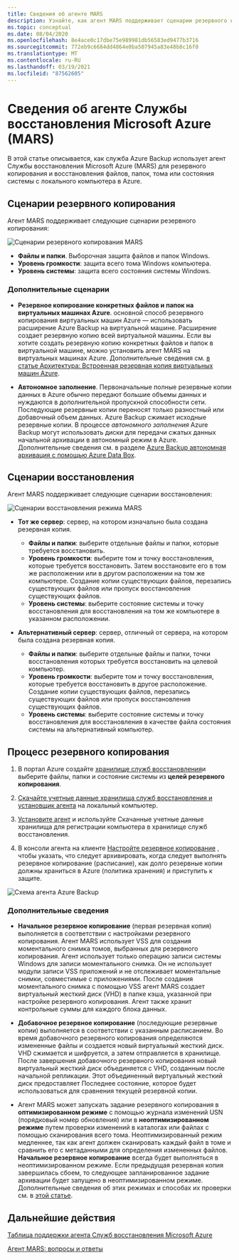 ```yaml
---
title: Сведения об агенте MARS
description: Узнайте, как агент MARS поддерживает сценарии резервного копирования.
ms.topic: conceptual
ms.date: 08/04/2020
ms.openlocfilehash: 8e4ace0c17dbe75e989981db56583ed9477b3716
ms.sourcegitcommit: 772eb9c6684dd4864e0ba507945a83e48b8c16f0
ms.translationtype: MT
ms.contentlocale: ru-RU
ms.lasthandoff: 03/19/2021
ms.locfileid: "87562605"
---
```

# <a name="about-the-microsoft-azure-recovery-services-mars-agent"></a>Сведения об агенте Службы восстановления Microsoft Azure (MARS)

В этой статье описывается, как служба Azure Backup использует агент Службы восстановления Microsoft Azure (MARS) для резервного копирования и восстановления файлов, папок, тома или состояния системы с локального компьютера в Azure.

## <a name="backup-scenarios"></a>Сценарии резервного копирования

Агент MARS поддерживает следующие сценарии резервного копирования:

![Сценарии резервного копирования MARS](./media/backup-try-azure-backup-in-10-mins/backup-scenarios.png)

- **Файлы и папки**. Выборочная защита файлов и папок Windows.
- **Уровень громкости**: защита всего тома Windows компьютера.
- **Уровень системы**: защита всего состояния системы Windows.

### <a name="additional-scenarios"></a>Дополнительные сценарии

- **Резервное копирование конкретных файлов и папок на виртуальных машинах Azure**. основной способ резервного копирования виртуальных машин Azure — использовать расширение Azure Backup на виртуальной машине. Расширение создает резервную копию всей виртуальной машины. Если вы хотите создать резервную копию конкретных файлов и папок в виртуальной машине, можно установить агент MARS на виртуальных машинах Azure. Дополнительные сведения см. [в статье Архитектура: Встроенная резервная копия виртуальных машин Azure](./backup-architecture.md#architecture-built-in-azure-vm-backup).

- **Автономное заполнение**. Первоначальные полные резервные копии данных в Azure обычно передают большие объемы данных и нуждаются в дополнительной пропускной способности сети. Последующие резервные копии переносят только разностный или добавочный объем данных. Azure Backup сжимает исходные резервные копии. В процессе *автономного заполнения* Azure Backup могут использовать диски для передачи сжатых данных начальной архивации в автономный режим в Azure. Дополнительные сведения см. в разделе [Azure Backup автономная архивация с помощью Azure Data Box](offline-backup-azure-data-box.md).

## <a name="restore-scenarios"></a>Сценарии восстановления

Агент MARS поддерживает следующие сценарии восстановления:

![Сценарии восстановления режима MARS](./media/backup-try-azure-backup-in-10-mins/restore-scenarios.png)

- **Тот же сервер**: сервер, на котором изначально была создана резервная копия.
  - **Файлы и папки**: выберите отдельные файлы и папки, которые требуется восстановить.
  - **Уровень громкости**: выберите том и точку восстановления, которые требуется восстановить. Затем восстановите его в том же расположении или в другом расположении на том же компьютере.  Создание копии существующих файлов, перезапись существующих файлов или пропуск восстановления существующих файлов.
  - **Уровень системы**: выберите состояние системы и точку восстановления для восстановления на том же компьютере в указанном расположении.

- **Альтернативный сервер**: сервер, отличный от сервера, на котором была создана резервная копия.
  - **Файлы и папки**: выберите отдельные файлы и папки, точки восстановления которых требуется восстановить на целевой компьютер.
  - **Уровень громкости**: выберите том и точку восстановления, которые требуется восстановить в другое расположение. Создание копии существующих файлов, перезапись существующих файлов или пропуск восстановления существующих файлов.
  - **Уровень системы**: выберите состояние системы и точку восстановления для восстановления в качестве файла состояния системы на альтернативный компьютер.

## <a name="backup-process"></a>Процесс резервного копирования

1. В портал Azure создайте [хранилище служб восстановления](install-mars-agent.md#create-a-recovery-services-vault)и выберите файлы, папки и состояние системы из **целей резервного копирования**.
2. [Скачайте учетные данные хранилища служб восстановления и установщик агента](./install-mars-agent.md#download-the-mars-agent) на локальный компьютер.

3. [Установите агент](./install-mars-agent.md#install-and-register-the-agent) и используйте Скачанные учетные данные хранилища для регистрации компьютера в хранилище служб восстановления.
4. В консоли агента на клиенте [Настройте резервное копирование](./backup-windows-with-mars-agent.md#create-a-backup-policy) , чтобы указать, что следует архивировать, когда следует выполнять резервное копирование (расписание), как долго резервные копии должны храниться в Azure (политика хранения) и приступить к защите.

![Схема агента Azure Backup](./media/backup-try-azure-backup-in-10-mins/backup-process.png)

### <a name="additional-information"></a>Дополнительные сведения

- **Начальное резервное копирование** (первая резервная копия) выполняется в соответствии с настройками резервного копирования.  Агент MARS использует VSS для создания моментального снимка томов, выбранных для резервного копирования. Агент использует только операцию записи системы Windows для записи моментального снимка. Он не использует модули записи VSS приложений и не отслеживает моментальные снимки, совместимые с приложениями. После создания моментального снимка с помощью VSS агент MARS создает виртуальный жесткий диск (VHD) в папке кэша, указанной при настройке резервного копирования. Агент также хранит контрольные суммы для каждого блока данных.

- **Добавочное резервное копирование** (последующие резервные копии) выполняется в соответствии с указанным расписанием. Во время добавочного резервного копирования определяются измененные файлы и создается новый виртуальный жесткий диск. VHD сжимается и шифруется, а затем отправляется в хранилище. После завершения добавочного резервного копирования новый виртуальный жесткий диск объединяется с VHD, созданным после начальной репликации. Этот объединенный виртуальный жесткий диск предоставляет Последнее состояние, которое будет использоваться для сравнения текущей резервной копии.

- Агент MARS может запускать задание резервного копирования в **оптимизированном режиме** с помощью журнала изменений USN (порядковый номер обновления) или в **неоптимизированном режиме** путем проверки изменений в каталогах или файлах с помощью сканирования всего тома. Неоптимизированный режим медленнее, так как агент должен сканировать каждый файл в томе и сравнить его с метаданными для определения измененных файлов.  **Начальное резервное копирование** всегда будет выполняться в неоптимизированном режиме. Если предыдущая резервная копия завершилась сбоем, то следующее запланированное задание архивации будет запущено в неоптимизированном режиме. Дополнительные сведения об этих режимах и способах их проверки см. в [этой статье](backup-azure-troubleshoot-slow-backup-performance-issue.md#cause-backup-job-running-in-unoptimized-mode).

## <a name="next-steps"></a>Дальнейшие действия

[Таблица поддержки агента Служб восстановления Microsoft Azure](./backup-support-matrix-mars-agent.md)

[Агент MARS: вопросы и ответы](./backup-azure-file-folder-backup-faq.md)

